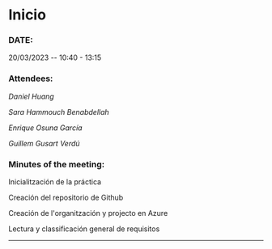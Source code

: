 # Inicio

### DATE:

20/03/2023 -- 10:40 - 13:15

### Attendees:

_Daniel Huang_

_Sara Hammouch Benabdellah_

_Enrique Osuna García_

_Guillem Gusart Verdú_

### Minutes of the meeting:

Inicialitzación de la práctica

Creación del repositorio de Github

Creación de l'organitzación y projecto en Azure

Lectura y classificación general de requisitos

---
